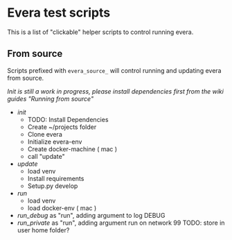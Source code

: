 # Evera test scripts

This is a list of "clickable" helper scripts to control  running evera.

## From source
Scripts prefixed with `evera_source_` will control running and updating evera from source.

_Init is still a work in progress, please install dependencies first from the wiki guides "Running from source"_
- *init*
  - TODO: Install Dependencies
  - Create ~/projects folder
  - Clone evera
  - Initialize evera-env
  - Create docker-machine ( mac )
  - call "update"
- *update*
  - load venv
  - Install requirements
  - Setup.py develop
- *run*
  - load venv
  - load docker-env ( mac )
- *run_debug*
  as "run", adding argument to log DEBUG
- *run_private*
  as "run", adding argument run on network 99
  TODO: store in user home folder?

